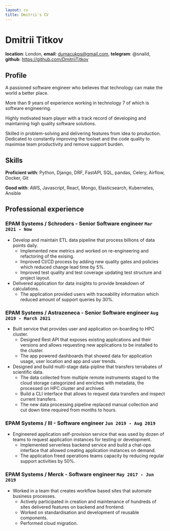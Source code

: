 ```yaml
---
layout: cv
title: Dmitrii's CV
---
```

# Dmitrii Titkov
**location**: London,
**email**:  dumacukps@gmail.com,
**telegram**:  @snaild,
**github**:  https://github.com/DmitriiTitkov

## Profile
A passioned software engineer who believes that technology can make the world a better place.

More than 9 years of experience working in technology 7 of which is software engineering.  

Highly motivated team player with a track record of developing and 
maintaining high quality software solutions.

Skilled in problem-solving and delivering features from idea to production.  
Dedicated to constantly improving the toolset and the code quality to maximise team productivity
and remove support burden.

## Skills
**Proficient with**: Python, Django, DRF, FastAPI, SQL, pandas, Celery, Airflow, Docker, Git

**Good with**: AWS, Javascript, React, Mongo, Elasticsearch, Kubernetes, Ansible

## Professional experience
### EPAM Systems / Schroders - Senior Software engineer `Mar 2021 - Now` 
 - Develop and maintain ETL data pipeline that process billions of data points daily.
   - Implemented new metrics and worked on re-engineering and refactoring of the exising.
   - Improved CI/CD process by adding new quality gates and policies which reduced 
     change lead time by 5%.
   - Improved test quality and test coverage updating test structure and project layout.
 - Delivered application for data insights to provide breakdown of calculations. 
   - The application provided users with traceability information which reduced amount of 
     support queries by 30%.
 
### EPAM Systems / Astrazeneca - Senior Software engineer `Aug 2019 - March 2021` 
 - Built service that provides user and application on-boarding to HPC cluster.
   - Designed Rest API that exposes existing applications and their versions and allows 
     requesting new applications to be installed to the cluster.
   - The app powered dashboards that showed data for application usage, user location
     and app and user trends.
 - Designed and build multi-stage data-pipline that transfers terrabates of scientific data. 
   - The data collected from multiple remote instruments staged to the cloud storage
     categorized and enriches with metadata, the processed on HPC cluster and archived.
   - Build a CLI interface that allows to request data transfers and inspect current transfers.
   - The new data processing pipeline replaced manual collection and cut down time required
     from months to hours.

### EPAM Systems / III - Software engineer `Jun 2019 - Aug 2019`
 - Engineered application self-provision service that was used by dozen of teams to request
   application instances for testing or development. 
   - Implemented serverless backend service and build a chat-ops interface that 
     allowed creating application instances on demand.
   - The application freed operations teams capacity by reducing regular support activities by 50%.

### EPAM Systems / Merck - Software engineer `May 2017 - Jun 2019`
 - Worked in a team that creates workflow based sites that automate business processes. 
   - Actively participated in creation and maintenance of hundreds of sites
     delivered features on backend and frontend. 
   - Worked on standardisation and development of reusable components. 
   - Performed cloud migration.
